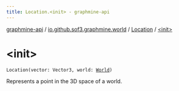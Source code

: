 ```yaml
---
title: Location.<init> - graphmine-api
---
```


[graphmine-api](../../index.html) / [io.github.sof3.graphmine.world](../index.html) / [Location](index.html) / [&lt;init&gt;](./-init-.html)

# &lt;init&gt;

`Location(vector: Vector3, world: `[`World`](../-world.html)`)`

Represents a point in the 3D space of a world.

